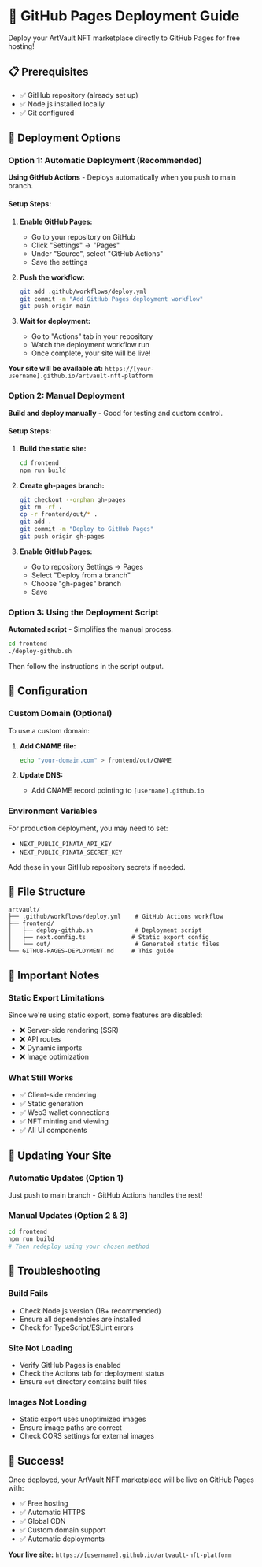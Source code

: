 # 🚀 GitHub Pages Deployment Guide

Deploy your ArtVault NFT marketplace directly to GitHub Pages for free hosting!

## 📋 Prerequisites

- ✅ GitHub repository (already set up)
- ✅ Node.js installed locally
- ✅ Git configured

## 🎯 Deployment Options

### Option 1: Automatic Deployment (Recommended)

**Using GitHub Actions** - Deploys automatically when you push to main branch.

#### Setup Steps:

1. **Enable GitHub Pages:**
   - Go to your repository on GitHub
   - Click "Settings" → "Pages"
   - Under "Source", select "GitHub Actions"
   - Save the settings

2. **Push the workflow:**
   ```bash
   git add .github/workflows/deploy.yml
   git commit -m "Add GitHub Pages deployment workflow"
   git push origin main
   ```

3. **Wait for deployment:**
   - Go to "Actions" tab in your repository
   - Watch the deployment workflow run
   - Once complete, your site will be live!

**Your site will be available at:**
`https://[your-username].github.io/artvault-nft-platform`

### Option 2: Manual Deployment

**Build and deploy manually** - Good for testing and custom control.

#### Setup Steps:

1. **Build the static site:**
   ```bash
   cd frontend
   npm run build
   ```

2. **Create gh-pages branch:**
   ```bash
   git checkout --orphan gh-pages
   git rm -rf .
   cp -r frontend/out/* .
   git add .
   git commit -m "Deploy to GitHub Pages"
   git push origin gh-pages
   ```

3. **Enable GitHub Pages:**
   - Go to repository Settings → Pages
   - Select "Deploy from a branch"
   - Choose "gh-pages" branch
   - Save

### Option 3: Using the Deployment Script

**Automated script** - Simplifies the manual process.

```bash
cd frontend
./deploy-github.sh
```

Then follow the instructions in the script output.

## 🔧 Configuration

### Custom Domain (Optional)

To use a custom domain:

1. **Add CNAME file:**
   ```bash
   echo "your-domain.com" > frontend/out/CNAME
   ```

2. **Update DNS:**
   - Add CNAME record pointing to `[username].github.io`

### Environment Variables

For production deployment, you may need to set:

- `NEXT_PUBLIC_PINATA_API_KEY`
- `NEXT_PUBLIC_PINATA_SECRET_KEY`

Add these in your GitHub repository secrets if needed.

## 📁 File Structure

```
artvault/
├── .github/workflows/deploy.yml    # GitHub Actions workflow
├── frontend/
│   ├── deploy-github.sh            # Deployment script
│   ├── next.config.ts             # Static export config
│   └── out/                        # Generated static files
└── GITHUB-PAGES-DEPLOYMENT.md     # This guide
```

## 🚨 Important Notes

### Static Export Limitations

Since we're using static export, some features are disabled:

- ❌ Server-side rendering (SSR)
- ❌ API routes
- ❌ Dynamic imports
- ❌ Image optimization

### What Still Works

- ✅ Client-side rendering
- ✅ Static generation
- ✅ Web3 wallet connections
- ✅ NFT minting and viewing
- ✅ All UI components

## 🔄 Updating Your Site

### Automatic Updates (Option 1)
Just push to main branch - GitHub Actions handles the rest!

### Manual Updates (Option 2 & 3)
```bash
cd frontend
npm run build
# Then redeploy using your chosen method
```

## 🐛 Troubleshooting

### Build Fails
- Check Node.js version (18+ recommended)
- Ensure all dependencies are installed
- Check for TypeScript/ESLint errors

### Site Not Loading
- Verify GitHub Pages is enabled
- Check the Actions tab for deployment status
- Ensure `out` directory contains built files

### Images Not Loading
- Static export uses unoptimized images
- Ensure image paths are correct
- Check CORS settings for external images

## 🎉 Success!

Once deployed, your ArtVault NFT marketplace will be live on GitHub Pages with:

- ✅ Free hosting
- ✅ Automatic HTTPS
- ✅ Global CDN
- ✅ Custom domain support
- ✅ Automatic deployments

**Your live site:** `https://[username].github.io/artvault-nft-platform`
